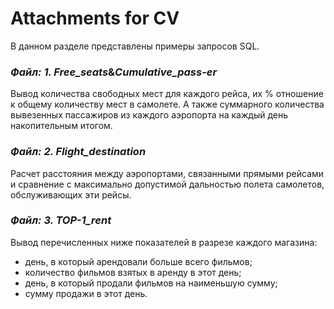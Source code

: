 # Attachments for CV
В данном разделе представлены примеры запросов SQL.

### _Файл: 1. Free_seats_&_Cumulative_pass-er_

Вывод количества свободных мест для каждого рейса, их % отношение к общему количеству мест в самолете.
А также суммарного количества вывезенных пассажиров из каждого аэропорта на каждый день накопительным итогом.  

### _Файл: 2. Flight_destination_

Расчет расстояния между аэропортами, связанными прямыми рейсами и сравнение с максимально допустимой дальностью полета самолетов, обслуживающих эти рейсы.

### _Файл: 3. TOP-1_rent_

Вывод перечисленных ниже показателей в разрезе каждого магазина:
* день, в который арендовали больше всего фильмов;
* количество фильмов взятых в аренду в этот день;
* день, в который продали фильмов на наименьшую сумму;
* сумму продажи в этот день.
